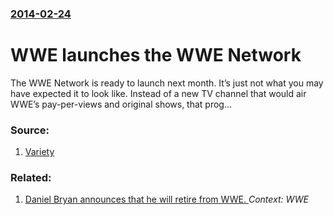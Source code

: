 ### [2014-02-24](/news/2014/02/24/index.md)

# WWE launches the WWE Network 

The WWE Network is ready to launch next month. It’s just not what you may have expected it to look like. Instead of a new TV channel that would air WWE’s pay-per-views and original shows, that prog…


### Source:

1. [Variety](http://variety.com/2014/digital/news/wwe-network-to-launch-in-february-as-streaming-service-1201036864/)

### Related:

1. [Daniel Bryan announces that he will retire from WWE. ](/news/2016/02/8/daniel-bryan-announces-that-he-will-retire-from-wwe.md) _Context: WWE_
